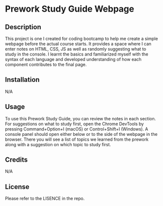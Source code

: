 # Prework Study Guide Webpage
## Description
This project is one I created for coding bootcamp to help me create a simple webpage before the actual course starts. It provides a space where I can enter notes on HTML, CSS, JS as well as randomly suggesting what to study in the console. I learnt the basics and familiarized myself with the syntax of each language and developed understanding of how each component contributes to the final page.

## Installation

N/A

## Usage

To use this Prework Study Guide, you can review the notes in each section. For suggestions on what to study first, open the Chrome DevTools by pressing Command+Option+I (macOS) or Control+Shift+I (Windows). A console panel should open either below or to the side of the webpage in the browser. There you will see a list of topics we learned from the prework along with a suggestion on which topic to study first.

## Credits

N/A

## License

Please refer to the LISENCE in the repo.
